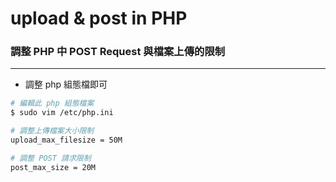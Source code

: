 # upload & post in PHP

<script type="text/javascript" src="../js/general.js"></script>

### 調整 PHP 中 POST Request 與檔案上傳的限制
---

* 調整 php 組態檔即可

```bash
# 編輯此 php 組態檔案
$ sudo vim /etc/php.ini

# 調整上傳檔案大小限制
upload_max_filesize = 50M

# 調整 POST 請求限制
post_max_size = 20M
```


